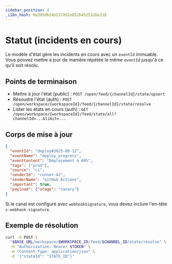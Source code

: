 ```yaml
---
sidebar_position: 4
_i18n_hash: 0a395db245537dd2e052b4525326e318
---
```

# Statut (incidents en cours)

Le modèle d'état gère les incidents en cours avec un `eventId` immuable. Vous pouvez mettre à jour de manière répétée le même `eventId` jusqu'à ce qu'il soit résolu.

## Points de terminaison

- Mettre à jour l'état (public) : `POST /open/feed/{channelId}/state/upsert`
- Résoudre l'état (auth) : `POST /open/workspace/{workspaceId}/feed/{channelId}/state/resolve`
- Lister les états en cours (auth) : `GET /open/workspace/{workspaceId}/feed/state/all?channelId=...&limit=...`

## Corps de mise à jour

```json
{
  "eventId": "deploy#2025-08-12",
  "eventName": "deploy_progress",
  "eventContent": "Déploiement à 60%",
  "tags": ["prod"],
  "source": "ci",
  "senderId": "runner-42",
  "senderName": "GitHub Actions",
  "important": true,
  "payload": {"stage": "canary"}
}
```

Si le canal est configuré avec `webhookSignature`, vous devez inclure l'en-tête `x-webhook-signature`.

## Exemple de résolution

```bash
curl -X POST \
  "$BASE_URL/workspace/$WORKSPACE_ID/feed/$CHANNEL_ID/state/resolve" \
  -H "Authorization: Bearer $TOKEN" \
  -H "Content-Type: application/json" \
  -d '{"stateId": "STATE_ID"}'
```
